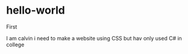 # hello-world
First


I am calvin i need to make a website using CSS but hav only used C# in college
